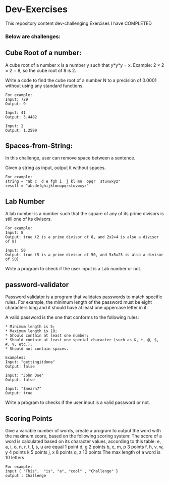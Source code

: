 # Dev-Exercises
This repository content dev-challenging Exercises  I have COMPLETED
### Below are challenges:

## Cube Root of a number:
A cube root of a number x is a number y such that y\*y\*y = x.
Example: 2 × 2 × 2 = 8, so the cube root of 8 is 2.

Write a code to find the cube root of a number N  to a precision of 0.0001 without using any standard functions.

```
For example:
Input: 729
Output: 9

Input: 41
Output: 3.4482

Input: 2
Output: 1.2599
```


## Spaces-from-String:
In this challenge, user can remove space between a sentence.

Given a string as input, output it without spaces.

```
For example:
string = "ab c  d e fgh i  j kl mn  opqr  stuvwxyz"
result = "abcdefghijklmnopqrstuvwxyz"
```


## Lab Number
A lab number is a number such that the square of any of its prime divisors is still one of its divisors.

```
For example:
Input: 8
Output: true (2 is a prime divisor of 8, and 2x2=4 is also a divisor of 8)

Input: 50
Output: true (5 is a prime divisor of 50, and 5x5=25 is also a divisor of 50)
```
Write a program to check if the user input is a Lab number or not.

## password-validator
Password validator is a program that validates passwords to match specific rules. For example, the minimum length of the password must be eight characters long and it should have at least one uppercase letter in it. 

A valid password is the one that conforms to the following rules:

    * Minimum length is 5;
    * Maximum length is 10;
    * Should contain at least one number;
    * Should contain at least one special character (such as &, +, @, $, #, %, etc.);
    * Should not contain spaces.
    
```
Examples:
Input: "gettingitdone"
Output: false

Input: "John Doe"
Output: false

Input: "$mearn7"
Output: true

```
Write a program to checks if the user input is a valid password or not.



## Scoring Points
Give a variable number of words, create a program to output the word with the maximum score, based on the following scoring system:
The score of a word is calculated based on its character values, according to this table:
e, a, i, o, n, r, t, l, s, u are equal 1 point
d, g 2 points
b, c, m, p 3 points
f, h, v, w, y 4 points
k 5 points
j, x 8 points
q, z 10 points
The max length of a word is 10 letters

```
For example:
input { "This",  "is", "a", "cool" , "Challenge" }
output : Challenge

```

